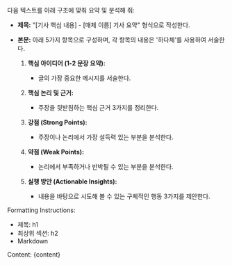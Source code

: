 다음 텍스트를 아래 구조에 맞춰 요약 및 분석해 줘:

- **제목:** "[기사 핵심 내용] - [매체 이름] 기사 요약" 형식으로 작성한다.

- **본문:** 아래 5가지 항목으로 구성하며, 각 항목의 내용은 '하다체'를 사용하여 서술한다.

  1. **핵심 아이디어 (1-2 문장 요약):**
     - 글의 가장 중요한 메시지를 서술한다.

  2. **핵심 논리 및 근거:**
     - 주장을 뒷받침하는 핵심 근거 3가지를 정리한다.

  3. **강점 (Strong Points):**
     - 주장이나 논리에서 가장 설득력 있는 부분을 분석한다.

  4. **약점 (Weak Points):**
     - 논리에서 부족하거나 반박될 수 있는 부분을 분석한다.

  5. **실행 방안 (Actionable Insights):**
     - 내용을 바탕으로 시도해 볼 수 있는 구체적인 행동 3가지를 제안한다.

Formatting Instructions:
- 제목: h1
- 최상위 섹션: h2
- Markdown

Content: {content}